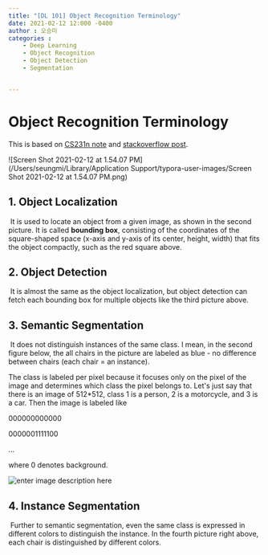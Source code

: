 ```yaml
---
title: "[DL 101] Object Recognition Terminology"
date: 2021-02-12 12:000 -0400
author : 오승미
categories :
  	- Deep Learning
  	- Object Recognition
	- Object Detection
	- Segmentation 


---
```


# Object Recognition Terminology

This is based on [CS231n note](http://cs231n.stanford.edu/slides/2017/cs231n_2017_lecture11.pdf) and [stackoverflow post](https://stackoverflow.com/questions/33947823/what-is-semantic-segmentation-compared-to-segmentation-and-scene-labeling%20).

![Screen Shot 2021-02-12 at 1.54.07 PM](/Users/seungmi/Library/Application Support/typora-user-images/Screen Shot 2021-02-12 at 1.54.07 PM.png)

## 1. Object Localization

​	It is used to locate an object from a given image, as shown in the second picture. It is called **bounding box**, consisting of the coordinates of the square-shaped space (x-axis and y-axis of its center, height, width) that fits the object compactly, such as the red square above.

## 2. Object Detection

​	It is almost the same as the object localization, but object detection can fetch each bounding box for multiple objects like the third picture above.

## 3. Semantic Segmentation

​	It does not distinguish instances of the same class. I mean, in the second figure below, the all chairs in the picture are labeled as blue -  no difference between chairs (each chair = an instance).

The class is labeled per pixel because it focuses only on the pixel of the image and determines which class the pixel belongs to. Let's just say that there is an image of 512*512, class 1 is a person, 2 is a motorcycle, and 3 is a car. Then the image is labeled like

000000000000

0000001111100

...

where 0 denotes background.

![enter image description here](https://i.stack.imgur.com/mPFUo.jpg) 

## 4. Instance Segmentation

​	Further to semantic segmentation, even the same class is expressed in different colors to distinguish the instance. In the fourth picture right above, each chair is distinguished by different colors.


